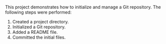 This project demonstrates how to initialize and manage a Git repository. The following steps were performed:

1. Created a project directory.
2. Initialized a Git repository.
3. Added a README file.
4. Committed the initial files.
